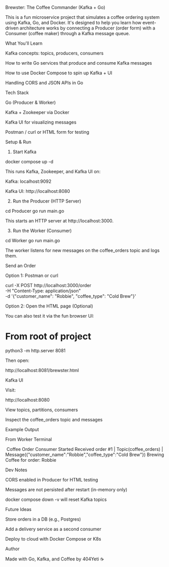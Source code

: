 Brewster: The Coffee Commander (Kafka + Go)

This is a fun microservice project that simulates a coffee ordering system using Kafka, Go, and Docker. It's designed to help you learn how event-driven architecture works by connecting a Producer (order form) with a Consumer (coffee maker) through a Kafka message queue.

What You'll Learn

Kafka concepts: topics, producers, consumers

How to write Go services that produce and consume Kafka messages

How to use Docker Compose to spin up Kafka + UI

Handling CORS and JSON APIs in Go

Tech Stack

Go (Producer & Worker)

Kafka + Zookeeper via Docker

Kafka UI for visualizing messages

Postman / curl or HTML form for testing


Setup & Run

1. Start Kafka

docker compose up -d

This runs Kafka, Zookeeper, and Kafka UI on:

Kafka: localhost:9092

Kafka UI: http://localhost:8080

2. Run the Producer (HTTP Server)

cd Producer
go run main.go

This starts an HTTP server at http://localhost:3000.

3. Run the Worker (Consumer)

cd Worker
go run main.go

The worker listens for new messages on the coffee_orders topic and logs them.

Send an Order

Option 1: Postman or curl

curl -X POST http://localhost:3000/order \
  -H "Content-Type: application/json" \
  -d '{"customer_name": "Robbie", "coffee_type": "Cold Brew"}'

Option 2: Open the HTML page (Optional)

You can also test it via the fun browser UI:

# From root of project
python3 -m http.server 8081

Then open:

http://localhost:8081/brewster.html

Kafka UI

Visit:

http://localhost:8080

View topics, partitions, consumers

Inspect the coffee_orders topic and messages

Example Output

From Worker Terminal

️ Coffee Order Consumer Started
Received order #1 | Topic(coffee_orders) | Message({"customer_name":"Robbie","coffee_type":"Cold Brew"})
Brewing Coffee for order: Robbie

Dev Notes

CORS enabled in Producer for HTML testing

Messages are not persisted after restart (in-memory only)

docker compose down -v will reset Kafka topics

Future Ideas

Store orders in a DB (e.g., Postgres)

Add a delivery service as a second consumer

Deploy to cloud with Docker Compose or K8s

Author

Made with Go, Kafka, and Coffee by 404Yeti ☕
